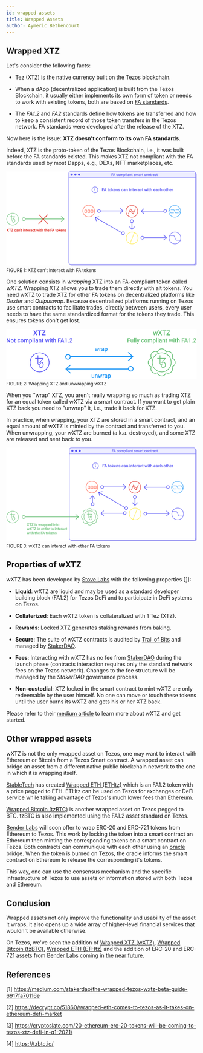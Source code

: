 ```yaml
---
id: wrapped-assets
title: Wrapped Assets
author: Aymeric Bethencourt
---
```


## Wrapped XTZ
Let's consider the following facts:

- Tez (XTZ) is the native currency built on the Tezos blockchain.

- When a dApp (decentralized application) is built from the Tezos Blockchain, it usually either implements its own form of token or needs to work with existing tokens, both are based on [FA standards](/defi/token-standards). 

- The _FA1.2_ and _FA2_ standards define how tokens are transferred and how to keep a consistent record of those token transfers in the Tezos network. FA standards were developed after the release of the XTZ.

Now here is the issue: **XTZ doesn't conform to its own FA standards**. 

Indeed, XTZ is the proto-token of the Tezos Blockchain, i.e., it was built before the FA standards existed. This makes XTZ not compliant with the FA standards used by most Dapps, e.g., DEXs, NFT marketplaces, etc. 

![](../../static/img/defi/non-compliant.svg)
<small className="figure">FIGURE 1: XTZ can't interact with FA tokens</small>

One solution consists in _wrapping_ XTZ into an FA-compliant token called _wXTZ_. Wrapping XTZ allows you to trade them directly with alt tokens. You need wXTZ to trade XTZ for other FA tokens on decentralized platforms like _Dexter_ and _Quipuswap_. Because decentralized platforms running on Tezos use smart contracts to facilitate trades, directly between users, every user needs to have the same standardized format for the tokens they trade. This ensures tokens don't get lost.

![](../../static/img/defi/wrap.svg)
<small className="figure">FIGURE 2: Wrapping XTZ and unwrapping wXTZ</small>

When you "wrap" XTZ, you aren't really wrapping so much as trading XTZ for an equal token called wXTZ via a smart contract. If you want to get plain XTZ back you need to "unwrap" it, i.e., trade it back for XTZ.

In practice, when wrapping, your XTZ are stored in a smart contract, and an equal amount of wXTZ is minted by the contract and transferred to you. When unwrapping, your wXTZ are burned (a.k.a. destroyed), and some XTZ are released and sent back to you.  

![](../../static/img/defi/compliant.svg)
<small className="figure">FIGURE 3: wXTZ can interact with other FA tokens</small>

## Properties of wXTZ
wXTZ has been developed by [Stove Labs](https://github.com/stove-labs) with the following properties [[1]](/defi/wrapped-assets#references):

- **Liquid**: wXTZ are liquid and may be used as a standard developer building block (FA1.2) for Tezos DeFi and to participate in DeFi systems on Tezos.

- **Collaterized**: Each wXTZ token is collateralized with 1 Tez (XTZ).

- **Rewards**: Locked XTZ generates staking rewards from baking.

- **Secure**: The suite of wXTZ contracts is audited by [Trail of Bits](https://www.trailofbits.com/) and managed by [StakerDAO](https://www.stakerdao.com/).

- **Fees**: Interacting with wXTZ has no fee from [StakerDAO](https://www.stakerdao.com/) during the launch phase (contracts interaction requires only the standard network fees on the Tezos network). Changes to the fee structure will be managed by the _StakerDAO_ governance process.

- **Non-custodial**: XTZ locked in the smart contract to mint wXTZ are only redeemable by the user himself. No one can move or touch these tokens until the user burns its wXTZ and gets his or her XTZ back.

Please refer to their [medium article](https://medium.com/stakerdao/the-wrapped-tezos-wxtz-beta-guide-6917fa70116e) to learn more about wXTZ and get started.

## Other wrapped assets
wXTZ is not the only wrapped asset on Tezos, one may want to interact with Ethereum or Bitcoin from a Tezos Smart contract. A wrapped asset can bridge an asset from a different native public blockchain network to the one in which it is wrapping itself. 

[StableTech](https://stable.tech/) has created [Wrapped ETH (ETHtz)](https://decrypt.co/51860/wrapped-eth-comes-to-tezos-as-it-takes-on-ethereum-defi-market) which is an FA1.2 token with a price pegged to ETH. ETHtz can be used on Tezos for exchanges or DeFi service while taking advantage of Tezos's much lower fees than Ethereum.

[Wrapped Bitcoin (tzBTC)](https://tzbtc.io/) is another wrapped asset on Tezos pegged to BTC. tzBTC is also implemented using the FA1.2 asset standard on Tezos.

[Bender Labs](https://www.benderlabs.io/wrap) will soon offer to wrap ERC-20 and ERC-721 tokens from Ethereum to Tezos. This work by locking the token into a smart contract an Ethereum then minting the corresponding tokens on a smart contract on Tezos. Both contracts can communique with each other using an [oracle](/defi/oracles) bridge. When the token is burned on Tezos, the oracle informs the smart contract on Ethereum to release the corresponding it's tokens.

This way, one can use the consensus mechanism and the specific infrastructure of Tezos to use assets or information stored with both Tezos and Ethereum.

## Conclusion
Wrapped assets not only improve the functionality and usability of the asset it wraps, it also opens up a wide array of higher-level financial services that wouldn't be available otherwise. 

On Tezos, we've seen the addition of [Wrapped XTZ (wXTZ)](https://medium.com/stakerdao/the-wrapped-tezos-wxtz-beta-guide-6917fa70116e), [Wrapped Bitcoin (tzBTC)](https://tzbtc.io/), [Wrapped ETH (ETHtz)](https://decrypt.co/51860/wrapped-eth-comes-to-tezos-as-it-takes-on-ethereum-defi-market) and the addition of ERC-20 and ERC-721 assets from [Bender Labs](http://www.benderlabs.io/) coming in the [near future](https://cryptoslate.com/20-ethereum-erc-20-tokens-will-be-coming-to-tezos-xtz-defi-in-q1-2021/).

## References 

[1] https://medium.com/stakerdao/the-wrapped-tezos-wxtz-beta-guide-6917fa70116e

[2] https://decrypt.co/51860/wrapped-eth-comes-to-tezos-as-it-takes-on-ethereum-defi-market

[3] https://cryptoslate.com/20-ethereum-erc-20-tokens-will-be-coming-to-tezos-xtz-defi-in-q1-2021/

[4] https://tzbtc.io/
